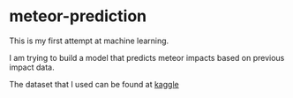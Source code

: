 # meteor-prediction

This is my first attempt at machine learning.

I am trying to build a model that predicts meteor impacts based on previous impact data.

The dataset that I used can be found at [kaggle](https://www.kaggle.com/usgs/earthquake-database)
